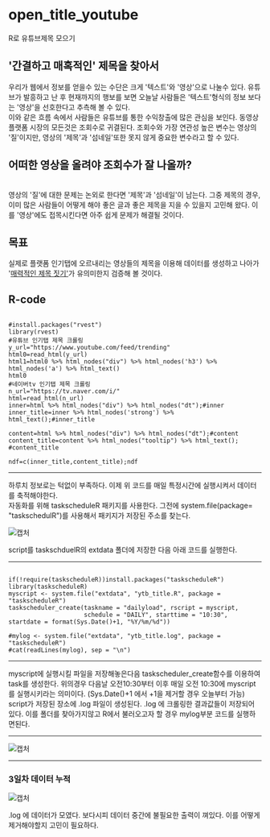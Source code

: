 # open_title_youtube
R로 유튜브제목 모으기

<h2>'간결하고 매혹적인' 제목을 찾아서</h2>

<p>우리가 웹에서 정보를 얻을수 있는 수단은 크게 '텍스트'와 '영상'으로 나눌수 있다. 유튜브가 발흥하고 난 후 현재까지의 행보를 보면 오늘날 사람들은 '텍스트'형식의 정보 보다는 '영상'을 선호한다고 추측해 볼 수 있다.<br>
  이와 같은 흐름 속에서 사람들은 유튜브를 통한 수익창출에 많은 관심을 보인다. 동영상 플랫폼 시장의 모든것은 조회수로 귀결된다. 조회수와 가장 연관성 높은 변수는 영상의 '질'이지만, 영상의 '제목'과 '섬네일'또한 못지 않게 중요한 변수라고 할 수 있다. <br>
  
## 어떠한 영상을 올려야 조회수가 잘 나올까?
  <br>
  영상의 '질'에 대한 문제는 논외로 한다면 '제목'과 '섬네일'이 남는다. 그중 제목의 경우, 이미 많은 사람들이 어떻게 해야 좋은 글과 좋은 제목을 지을 수 있을지 고민해 왔다. 이를 '영상'에도 접목시킨다면 아주 쉽게 문제가 해결될 것이다.
</p>

## 목표

<p>실제로 플랫폼 인기탭에 오르내리는 영상들의 제목을 이용해 데이터를 생성하고 나아가 '<a href='https://brunch.co.kr/@oms1225/104'>매력적인 제목 짓기'</a>가 유의미한지 검증해 볼 것이다.</p>

## R-code

<pre><code>
#install.packages("rvest")
library(rvest)
#유튜브 인기탭 제목 크롤링
y_url="https://www.youtube.com/feed/trending"
html0=read_html(y_url)
html1=html0 %>% html_nodes("div") %>% html_nodes('h3') %>% html_nodes('a') %>% html_text()
html0
#네이버tv 인기탭 제목 크롤링
n_url="https://tv.naver.com/i/"
html=read_html(n_url)
inner=html %>% html_nodes("div") %>% html_nodes("dt");#inner
inner_title=inner %>% html_nodes('strong') %>% html_text();#inner_title

content=html %>% html_nodes("div") %>% html_nodes("dt");#content
content_title=content %>% html_nodes("tooltip") %>% html_text(); #content_title

ndf=c(inner_title,content_title);ndf
</code></pre>

-------------------------------------

하루치 정보로는 턱없이 부족하다. 이제 위 코드를 매일 특정시간에 실행시켜서 데이터를 축적해야한다. <br>
자동화를 위해 taskscheduleR 패키지를 사용한다. 그전에 system.file(package= "taskschedulR")를 사용해서 패키지가 저장된 주소를 찾는다.

![캡처](https://user-images.githubusercontent.com/49007889/56267485-eb417600-6129-11e9-97fb-5768211a5fbe.PNG)

script를 taskschduelR의 extdata 폴더에 저장한 다음 아래 코드를 실행한다.

--------------------------

<pre><code>
if(!require(taskscheduleR))install.packages("taskscheduleR")
library(taskscheduleR)
myscript <- system.file("extdata", "ytb_title.R", package = "taskscheduleR")
taskscheduler_create(taskname = "dailyload", rscript = myscript, 
                     schedule = "DAILY", starttime = "10:30", startdate = format(Sys.Date()+1, "%Y/%m/%d"))

#mylog <- system.file("extdata", "ytb_title.log", package = "taskscheduleR")
#cat(readLines(mylog), sep = "\n")
</code></pre>

-----------------------------

myscript에 실행시킬 파일을 저장해놓은다음 taskscheduler_create함수를 이용하여 task를 생성한다. 위의경우 다음날 오전10:30부터 이후 매일 오전 10:30에 myscript를 실행시키라는 의미이다. (Sys.Date()+1 에서 +1을 제거할 경우 오늘부터 가능) <br>
script가 저장된 장소에 .log 파일이 생성된다. .log 에 크롤링한 결과값들이 저장되어 있다. 이를 폴더를 찾아가지않고 R에서 불러오고자 할 경우 mylog부분 코드를 실행하면된다.

-----------------------------

![캡처](https://user-images.githubusercontent.com/49007889/56267802-d6191700-612a-11e9-9e37-ce58cb405aec.PNG)

-----------------------------

### 3일차 데이터 누적

![캡처](https://user-images.githubusercontent.com/49007889/56304002-13f05c80-6178-11e9-9cbb-a7257e7721ad.PNG)

.log 에 데이터가 모였다. 보다시피 데이터 중간에 불필요한 출력이 껴있다. 이를 어떻게 제거해야할지 고민이 필요하다.
